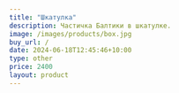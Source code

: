 ```yaml
---
title: "Шкатулка"
description: Частичка Балтики в шкатулке.
image: /images/products/box.jpg
buy_url: /
date: 2024-06-18T12:45:46+10:00
type: other
price: 2400
layout: product
---
```




